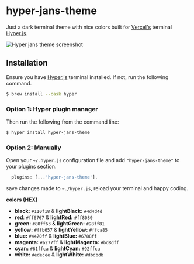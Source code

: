 # **hyper-jans-theme**

Just a dark terminal theme with nice colors built for [Vercel's](https://vercel.com/) terminal [Hyper.js](https://hyper.is/).

![Hyper jans theme screenshot](/images/hyper.png)

## Installation

Ensure you have [Hyper.js](https://hyper.is) terminal installed. If not, run the following command.

```zsh
$ brew install --cask hyper
```

### **Option 1:** Hyper plugin manager

Then run the following from the command line:

```zsh
$ hyper install hyper-jans-theme
```

### **Option 2:** Manually

Open your `~/.hyper.js` configuration file and add `"hyper-jans-theme"` to your plugins section.

```js
  plugins: [...'hyper-jans-theme'],
```

save changes made to `~./hyper.js`, reload your terminal and happy coding.

**colors (HEX)**

- **black:** `#110f18` & **lightBlack:** `#4d4d4d`
- **red**: `#ff6767` & **lightRed:** `#ff8080`
- **green:** `#80ff63` & **lightGreen:** `#98ff81`
- **yellow:** `#ffb657` & **lightYellow:** `#ffca85`
- **blue:** `#4470ff` & **lightBlue:** `#6788ff`
- **magenta:** `#a277ff` & **lightMagenta:** `#bd8dff`
- **cyan:** `#61ffca` & **lightCyan:** `#92ffca`
- **white:** `#edecee` & **lightWhite:** `#dbdbdb`
